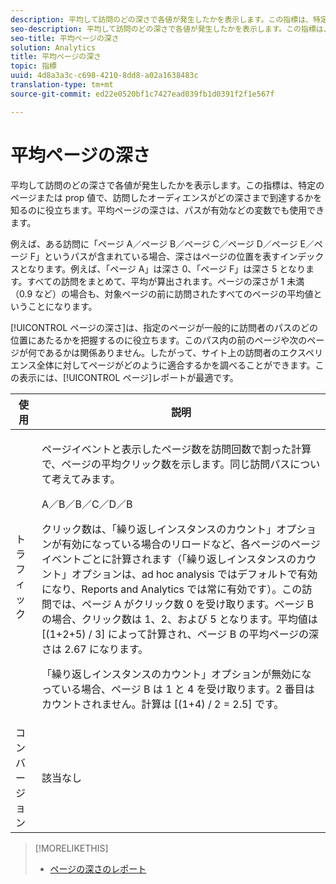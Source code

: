```yaml
---
description: 平均して訪問のどの深さで各値が発生したかを表示します。この指標は、特定のページまたは prop 値で、訪問したオーディエンスがどの深さまで到達するかを知るのに役立ちます。平均ページの深さは、パスが有効などの変数でも使用できます。
seo-description: 平均して訪問のどの深さで各値が発生したかを表示します。この指標は、特定のページまたは prop 値で、訪問したオーディエンスがどの深さまで到達するかを知るのに役立ちます。平均ページの深さは、パスが有効などの変数でも使用できます。
seo-title: 平均ページの深さ
solution: Analytics
title: 平均ページの深さ
topic: 指標
uuid: 4d8a3a3c-c698-4210-8dd8-a02a1638483c
translation-type: tm+mt
source-git-commit: ed22e0520bf1c7427ead039fb1d0391f2f1e567f

---
```



# 平均ページの深さ

平均して訪問のどの深さで各値が発生したかを表示します。この指標は、特定のページまたは prop 値で、訪問したオーディエンスがどの深さまで到達するかを知るのに役立ちます。平均ページの深さは、パスが有効などの変数でも使用できます。

例えば、ある訪問に「ページ A／ページ B／ページ C／ページ D／ページ E／ページ F」というパスが含まれている場合、深さはページの位置を表すインデックスとなります。例えば、「ページ A」は深さ 0、「ページ F」は深さ 5 となります。すべての訪問をまとめて、平均が算出されます。ページの深さが 1 未満（0.9 など）の場合も、対象ページの前に訪問されたすべてのページの平均値ということになります。

[!UICONTROL ページの深さ]は、指定のページが一般的に訪問者のパスのどの位置にあたるかを把握するのに役立ちます。このパス内の前のページや次のページが何であるかは関係ありません。したがって、サイト上の訪問者のエクスペリエンス全体に対してページがどのように適合するかを調べることができます。この表示には、[!UICONTROL ページ]レポートが最適です。

<table id="table_E92B185A487C40E28C70EA30EDF73A40"> 
 <thead> 
  <tr> 
   <th colname="col1" class="entry"> 使用 </th> 
   <th colname="col2" class="entry"> 説明 </th> 
  </tr> 
 </thead>
 <tbody> 
  <tr> 
   <td colname="col1"> トラフィック </td> 
   <td colname="col2"> <p>ページイベントと表示したページ数を訪問回数で割った計算で、ページの平均クリック数を示します。同じ訪問パスについて考えてみます。 </p> <p>A／B／B／C／D／B </p> <p>クリック数は、「繰り返しインスタンスのカウント」オプションが有効になっている場合のリロードなど、各ページのページイベントごとに計算されます（「繰り返しインスタンスのカウント」オプションは、ad hoc analysis ではデフォルトで有効になり、Reports and Analytics では常に有効です）。この訪問では、ページ A がクリック数 0 を受け取ります。ページ B の場合、クリック数は 1、2、および 5 となります。平均値は [(1+2+5) / 3] によって計算され、ページ B の平均ページの深さは 2.67 になります。 </p> <p>「繰り返しインスタンスのカウント」オプションが無効になっている場合、ページ B は 1 と 4 を受け取ります。2 番目はカウントされません。計算は [(1+4) / 2 = 2.5] です。 </p> </td> 
  </tr> 
  <tr> 
   <td colname="col1"> コンバージョン </td> 
   <td colname="col2"> 該当なし </td> 
  </tr> 
 </tbody> 
</table>

>[!MORELIKETHIS]
>
>* [ページの深さのレポート](/help/components/c-variables/dimensionslist/reports-page-depth.md)

